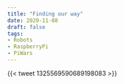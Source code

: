 ```yaml
---
title: "Finding our way"
date: 2020-11-08
draft: false
tags:
- Robots
- RaspberryPi
- PiWars
---
```


<!--more-->

{{< tweet 1325569590689198083 >}}